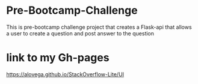 # Pre-Bootcamp-Challenge
This is pre-bootcamp challenge project that creates a Flask-api that allows a user to create a question and post answer to the question
# link to my Gh-pages
https://alovega.github.io/StackOverflow-Lite/UI